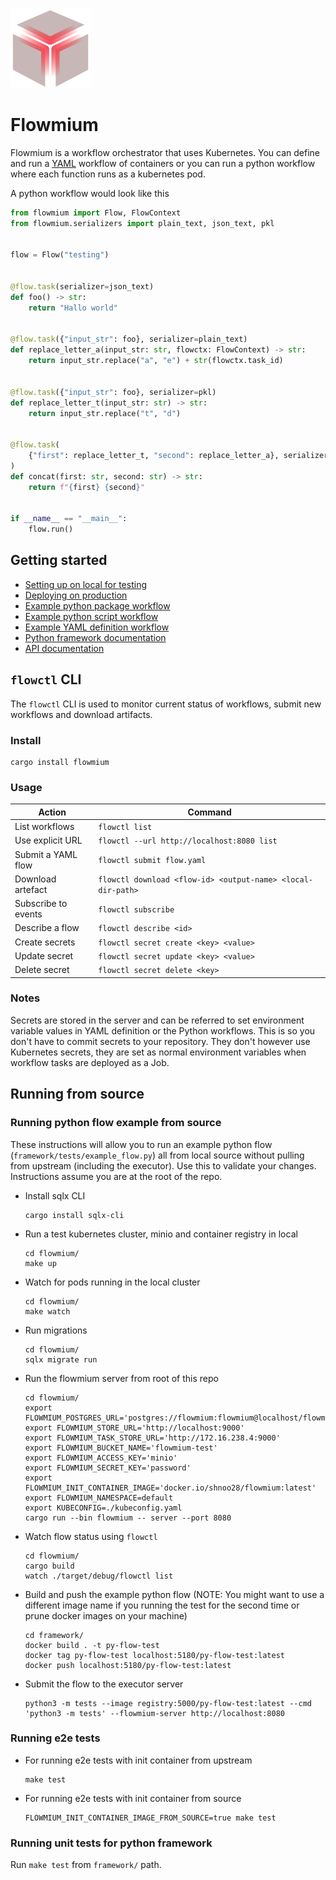 <img src="./logo.svg" width="128px"><br>

# Flowmium

Flowmium is a workflow orchestrator that uses Kubernetes. You can define and run a [YAML](/examples/yaml_flow_definition/my_flow.yaml) workflow of containers or you can run a python workflow where each function runs as a kubernetes pod.

A python workflow would look like this

```python
from flowmium import Flow, FlowContext
from flowmium.serializers import plain_text, json_text, pkl


flow = Flow("testing")


@flow.task(serializer=json_text)
def foo() -> str:
    return "Hallo world"


@flow.task({"input_str": foo}, serializer=plain_text)
def replace_letter_a(input_str: str, flowctx: FlowContext) -> str:
    return input_str.replace("a", "e") + str(flowctx.task_id)


@flow.task({"input_str": foo}, serializer=pkl)
def replace_letter_t(input_str: str) -> str:
    return input_str.replace("t", "d")


@flow.task(
    {"first": replace_letter_t, "second": replace_letter_a}, serializer=plain_text
)
def concat(first: str, second: str) -> str:
    return f"{first} {second}"


if __name__ == "__main__":
    flow.run()

```

## Getting started

-   [Setting up on local for testing](examples/deployment/)
-   [Deploying on production](examples/deployment/README.md#for-production)
-   [Example python package workflow](examples/python_package_workflow/)
-   [Example python script workflow](examples/python_script_workflow/)
-   [Example YAML definition workflow](examples/yaml_flow_definition/)
-   [Python framework documentation](http://flowmium.readthedocs.io/)
-   [API documentation](flowmium/apidoc.http)

## `flowctl` CLI

The `flowctl` CLI is used to monitor current status of workflows, submit new workflows and download artifacts.

### Install

```
cargo install flowmium
```

### Usage

| Action              | Command                                                     |
| ------------------- | ----------------------------------------------------------- |
| List workflows      | `flowctl list`                                              |
| Use explicit URL    | `flowctl --url http://localhost:8080 list`                  |
| Submit a YAML flow  | `flowctl submit flow.yaml`                                  |
| Download artefact   | `flowctl download <flow-id> <output-name> <local-dir-path>` |
| Subscribe to events | `flowctl subscribe`                                         |
| Describe a flow     | `flowctl describe <id>`                                     |
| Create secrets      | `flowctl secret create <key> <value>`                       |
| Update secret       | `flowctl secret update <key> <value>`                       |
| Delete secret       | `flowctl secret delete <key>`                               |

### Notes

Secrets are stored in the server and can be referred to set environment variable values in YAML definition or the Python workflows. This is so you don't have to commit secrets to your repository. They don't however use Kubernetes secrets, they are set as normal environment variables when workflow tasks are deployed as a Job.

## Running from source

### Running python flow example from source

These instructions will allow you to run an example python flow (`framework/tests/example_flow.py`) all from local source without pulling from upstream (including the executor).
Use this to validate your changes.
Instructions assume you are at the root of the repo.

-   Install sqlx CLI

    ```
    cargo install sqlx-cli
    ```

-   Run a test kubernetes cluster, minio and container registry in local

    ```
    cd flowmium/
    make up
    ```

-   Watch for pods running in the local cluster

    ```
    cd flowmium/
    make watch
    ```

-   Run migrations

    ```
    cd flowmium/
    sqlx migrate run
    ```

-   Run the flowmium server from root of this repo

    ```
    cd flowmium/
    export FLOWMIUM_POSTGRES_URL='postgres://flowmium:flowmium@localhost/flowmium'
    export FLOWMIUM_STORE_URL='http://localhost:9000'
    export FLOWMIUM_TASK_STORE_URL='http://172.16.238.4:9000'
    export FLOWMIUM_BUCKET_NAME='flowmium-test'
    export FLOWMIUM_ACCESS_KEY='minio'
    export FLOWMIUM_SECRET_KEY='password'
    export FLOWMIUM_INIT_CONTAINER_IMAGE='docker.io/shnoo28/flowmium:latest'
    export FLOWMIUM_NAMESPACE=default
    export KUBECONFIG=./kubeconfig.yaml
    cargo run --bin flowmium -- server --port 8080
    ```

-   Watch flow status using `flowctl`

    ```
    cd flowmium/
    cargo build
    watch ./target/debug/flowctl list
    ```

-   Build and push the example python flow (NOTE: You might want to use a different image name if you running the test for the second time or prune docker images on your machine)

    ```
    cd framework/
    docker build . -t py-flow-test
    docker tag py-flow-test localhost:5180/py-flow-test:latest
    docker push localhost:5180/py-flow-test:latest
    ```

-   Submit the flow to the executor server

    ```
    python3 -m tests --image registry:5000/py-flow-test:latest --cmd 'python3 -m tests' --flowmium-server http://localhost:8080
    ```

### Running e2e tests

-   For running e2e tests with init container from upstream

    ```
    make test
    ```

-   For running e2e tests with init container from source

    ```
    FLOWMIUM_INIT_CONTAINER_IMAGE_FROM_SOURCE=true make test
    ```

### Running unit tests for python framework

Run `make test` from `framework/` path.
